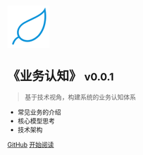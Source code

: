 ![logo](_media/icon.svg)

# 《业务认知》 <small>v0.0.1</small>

> 基于技术视角，构建系统的业务认知体系

- 常见业务的介绍
- 核心模型思考
- 技术架构

[GitHub](https://github.com/yasinshaw/business-congnitive)
[开始阅读](README)